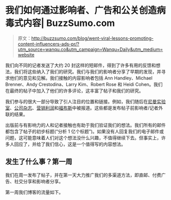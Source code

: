 # 我们如何通过影响者、广告和公关创造病毒式内容| BuzzSumo.com

> 原文：<http://buzzsumo.com/blog/went-viral-lessons-promoting-content-influencers-ads-pr/?utm_source=wanqu.co&utm_campaign=Wanqu+Daily&utm_medium=website>

我们向不同的记者发送了大约 20 封这样的短邮件，得到了许多有用的反馈和想法，我们将这些纳入了我们的研究。我们与我们的影响者分享了早期的发现，并寻求他们的意见和见解。我们接触的内容影响者包括 Ann Handley、Michael Brenner、Andy Crestodina、Larry Kim、Robert Rose 和 Heidi Cohen。我们在最终的帖子中加入了他们的许多评论，这丰富了帖子和我们的研究。

我们参与的很大一部分导致了引人注目的位置和链接。例如，我们随后在[尼曼实验室](http://www.niemanlab.org/2017/06/trying-to-write-a-killer-headline-for-social-here-are-some-of-the-most-and-least-effective-phrases/)、[公司杂志](https://www.inc.com/larry-kim/this-new-data-will-make-you-rethink-how-you-write-headlines.html)、[营销利润](https://www.marketingprofs.com/charts/2017/32344/the-20-most-effective-headline-phrases-on-facebook)和[福布斯](https://www.forbes.com/sites/jaysondemers/2017/07/03/these-7-guidelines-will-make-you-better-at-coming-up-with-titles-that-go-viral/)中被报道。这些都是发布帖子前影响者/记者外联的结果。

出版前与有影响力的人和记者接触也有助于我们验证我们的想法。我们所有的邮件都包含了帖子的初步标题(“分析 1 亿个标题”)。如果没有人回复我们的电子邮件或问题，这可能意味着人们对这个想法没什么兴趣，不值得继续下去。但事实上，许多人回应了，并给了我们信心，这是一个值得写的内容想法。

## 发生了什么事？第一周

我们在周一发布了帖子，并在第一天大力推广我们的多渠道方法，即直邮、付费广告、社交分享和影响者分享。

第一周我们博客的流量如下。